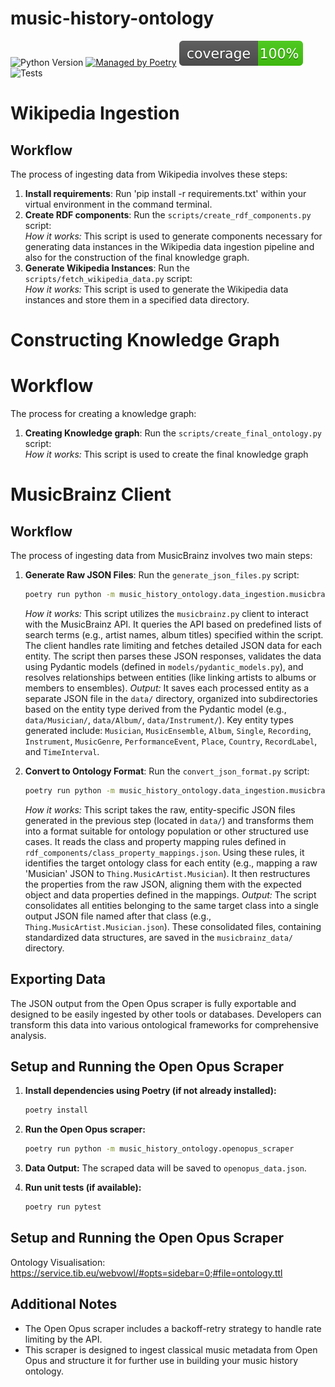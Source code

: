 # music-history-ontology

![Python Version](https://img.shields.io/badge/python-3.12-blue)
[![Managed by Poetry](https://img.shields.io/badge/managed%20by-poetry-blueviolet)](https://python-poetry.org/)
![Coverage](coverage-badge.svg)
![Tests](https://github.kcl.ac.uk/music-hisotry-ontology-team/music-history-ontology/actions/workflows/main.yml/badge.svg?branch=main)

# Wikipedia Ingestion
## Workflow

The process of ingesting data from Wikipedia involves these steps:
1.  **Install requirements**: Run 'pip install -r requirements.txt' within your virtual environment in the command terminal.
2.  **Create RDF components**: Run the `scripts/create_rdf_components.py` script:  
    *How it works:* This script is used to generate components necessary for generating data instances in the Wikipedia data ingestion pipeline and also for the construction of the final knowledge graph.
3.  **Generate Wikipedia Instances**: Run the `scripts/fetch_wikipedia_data.py` script:  
    *How it works:* This script is used to generate the Wikipedia data instances and store them in a specified data directory.


# Constructing Knowledge Graph
# Workflow
The process for creating a knowledge graph:
1.  **Creating Knowledge graph**: Run the `scripts/create_final_ontology.py` script:  
    *How it works:* This script is used to create the final knowledge graph

# MusicBrainz Client

## Workflow

The process of ingesting data from MusicBrainz involves two main steps:

1.  **Generate Raw JSON Files**: Run the `generate_json_files.py` script:
    ```bash
    poetry run python -m music_history_ontology.data_ingestion.musicbrainz.generate_json_files
    ```
    *How it works:* This script utilizes the `musicbrainz.py` client to interact with the MusicBrainz API. It queries the API based on predefined lists of search terms (e.g., artist names, album titles) specified within the script. The client handles rate limiting and fetches detailed JSON data for each entity. The script then parses these JSON responses, validates the data using Pydantic models (defined in `models/pydantic_models.py`), and resolves relationships between entities (like linking artists to albums or members to ensembles).
    *Output:* It saves each processed entity as a separate JSON file in the `data/` directory, organized into subdirectories based on the entity type derived from the Pydantic model (e.g., `data/Musician/`, `data/Album/`, `data/Instrument/`). Key entity types generated include: `Musician`, `MusicEnsemble`, `Album`, `Single`, `Recording`, `Instrument`, `MusicGenre`, `PerformanceEvent`, `Place`, `Country`, `RecordLabel`, and `TimeInterval`.

2.  **Convert to Ontology Format**: Run the `convert_json_format.py` script:
    ```bash
    poetry run python -m music_history_ontology.data_ingestion.musicbrainz.convert_json_format
    ```
    *How it works:* This script takes the raw, entity-specific JSON files generated in the previous step (located in `data/`) and transforms them into a format suitable for ontology population or other structured use cases. It reads the class and property mapping rules defined in `rdf_components/class_property_mappings.json`. Using these rules, it identifies the target ontology class for each entity (e.g., mapping a raw 'Musician' JSON to `Thing.MusicArtist.Musician`). It then restructures the properties from the raw JSON, aligning them with the expected object and data properties defined in the mappings.
    *Output:* The script consolidates all entities belonging to the same target class into a single output JSON file named after that class (e.g., `Thing.MusicArtist.Musician.json`). These consolidated files, containing standardized data structures, are saved in the `musicbrainz_data/` directory.

## Exporting Data

The JSON output from the Open Opus scraper is fully exportable and designed to be easily ingested by other tools or databases. Developers can transform this data into various ontological frameworks for comprehensive analysis.

## Setup and Running the Open Opus Scraper

1. **Install dependencies using Poetry (if not already installed):**
   ```bash
   poetry install
   ```

2. **Run the Open Opus scraper:**
   ```bash
   poetry run python -m music_history_ontology.openopus_scraper
   ```

3. **Data Output:**
   The scraped data will be saved to `openopus_data.json`.

4. **Run unit tests (if available):**
   ```bash
   poetry run pytest
   ```

## Setup and Running the Open Opus Scraper
Ontology Visualisation: https://service.tib.eu/webvowl/#opts=sidebar=0;#file=ontology.ttl

## Additional Notes
- The Open Opus scraper includes a backoff-retry strategy to handle rate limiting by the API.
- This scraper is designed to ingest classical music metadata from Open Opus and structure it for further use in building your music history ontology.
